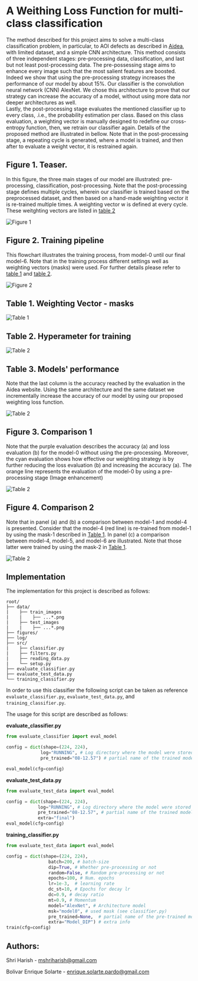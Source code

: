 # A Weithing Loss Function for multi-class classification

The method described for this project aims to solve a multi-class classification problem, in particular,
to AOI defects as described in [Aidea](https://aidea-web.tw/topic/a49e3f76-69c9-4a4a-bcfc-c882840b3f27), with limited dataset, and a simple CNN architecture. This method consists of three independent stages: pre-processing data,
classification, and last but not least post-processing data. 
The pre-possessing stage aims to enhance every image such that the most salient features are boosted. 
Indeed we show that using the pre-processing strategy increases the performance of our model by about 15%.
Our classifier is the convolution neural network (CNN) AlexNet.
We chose this architecture to prove that our strategy can increase the accuracy of a model,
without using more data nor deeper architectures as well.  
Lastly, the post-processing stage evaluates the mentioned classifier up to every class, .i.e., the probability estimation per class. 
Based on this class evaluation, a weighting vector is manually designed to redefine our cross-entropy function, 
then, we retrain our classifier again. Details of the proposed method are illustrated in bellow.
Note that in the post-processing stage, a repeating cycle is generated, where a model is trained, 
and then after to evaluate a weight vector, it is restrained again.

## Figure 1. Teaser. 
In this figure, the three main stages of our model are illustrated: pre-processing, classification, post-processing. Note that the post-processing stage defines multiple cycles, wherein our classifier is trained based on the preprocessed dataset, and then based on a hand-made weighting vector it is re-trained multiple times. A weighting vector w is defined at every cycle. These weitghting vectors are listed in [table 2](#table-1-weighting-vector---mask)


![Figure 1](figures/teaser.png)


## Figure 2. Training pipeline

This flowchart illustrates the training process, from model-0 until our final model-6. Note that in the training process different settings well as weighting vectors (masks) were used. For further details please refer to [table 1](#table-1-weighting-vector---mask) and [table 2](#table-2-hyperameter-for-training).


![Figure 2](figures/training.png)


## Table 1. Weighting Vector - masks

![Table 1](figures/masks.png)


## Table 2. Hyperameter for training

![Table 2](figures/hyperparameters.png)


## Table 3. Models' performance
 Note that the last column is the accuracy reached by the evaluation in the Aidea website. Using the same architecture and the same dataset we incrementally increase the accuracy of our model by using our proposed weighting loss function.

![Table 2](figures/model_performance.png)


## Figure 3. Comparison 1
Note that the purple evaluation describes the accuracy (a) and loss evaluation (b) for the model-0 without using the pre-processing. Moreover, the cyan evaluation shows how effective our weighting strategy is by further reducing the loss evaluation (b) and increasing the accuracy (a). The orange line represents the evaluation of the model-0 by using a pre-processing stage (Image enhancement) 

![Table 2](figures/comparison1.png)

## Figure 4. Comparison 2
Note that in panel (a) and (b) a comparison between model-1 and model-4 is presented.  Consider that the model-4 (red line) is re-trained from model-1 by using the mask-1 described in [Table 1](#table-1-weighting-vector---mask). In panel (c) a comparison between model-4, model-5, and model-6 are illustrated. Note that those latter were trained by using the mask-2 in [Table 1](#table-1-weighting-vector---mask). 


![Table 2](figures/comparison2.png)

## Implementation
The implementation for this project is described as follows:
```
root/
├── data/
|    ├── train_images
|    |    ├── ...*.png 
|    ├── test_images
|    |    ├── ...*.png
├── figures/
├── log/
├── src/
|    ├── classifier.py
|    ├── filters.py
|    ├── reading_data.py
|    └── setup.py
├── evaluate_classifier.py 
├── evaluate_test_data.py
└── training_classifier.py
```
In order to use this classifier the following script can be taken as reference ```evaluate_classifier.py```, ```evaluate_test_data.py```, and ```training_classifier.py```.

The usage for this script are described as follows:

**evaluate_classifier.py**
```py
from evaluate_classifier import eval_model

config = dict(shape=(224, 224),
             log="RUNNING", # Log directory where the model were stored
             pre_trained="08-12.57") # partial name of the trained model

eval_model(cfg=config)
```


**evaluate_test_data.py**
```py
from evaluate_test_data import eval_model

config = dict(shape=(224, 224),
            log="RUNNING", # Log directory where the model were stored
            pre_trained="08-12.57", # partial name of the trained model
            extra="final")
eval_model(cfg=config)
```



**training_classifier.py**
```py
from evaluate_test_data import eval_model

config = dict(shape=(224, 224),
                batch=200, # batch-size
                dip=True, # Whether pre-processing or not
                random=False, # Random pre-processing or not
                epochs=100, # Num. epochs
                lr=1e-3,  # learning rate
                dc_st=10, # Epochs for decay lr
                dc=0.9, # decay ratio 
                mt=0.9, # Momentum
                model="AlexNet", # Architecture model
                msk="model0", # used mask (see classifier.py)
                pre_trained=None,  # partial name of the pre-trained model
                extra="Model_DIP") # extra info 
train(cfg=config)
```


## Authors:

Shri Harish - 
mshriharish@gmail.com

Bolivar Enrique Solarte -
enrique.solarte.pardo@gmail.com 

